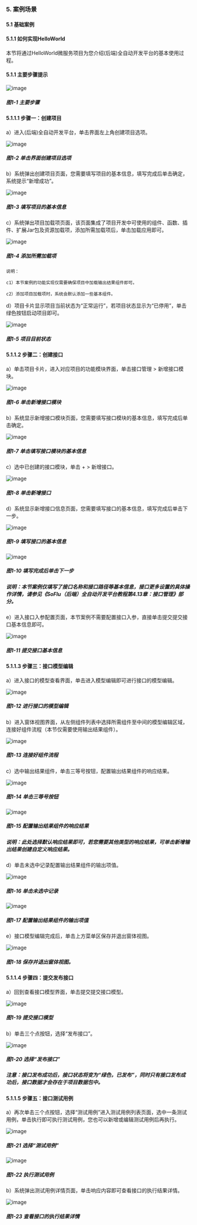 ### 5. 案例场景

#### 5.1 基础案例

#### 5.1.1 如何实现HelloWorld

本节将通过HelloWorld微服务项目为您介绍(后端)全自动开发平台的基本使用过程。

#### 5.1.1 主要步骤提示

![image](https://user-images.githubusercontent.com/79617492/202153308-da360130-0327-48bb-bfd1-5a06c90abe50.png)

##### 图1-1 主要步骤

#### 5.1.1.1 步骤一：创建项目

a）进入(后端)全自动开发平台，单击界面左上角创建项目选项。

![image](https://user-images.githubusercontent.com/79617492/202153324-713bafc1-ab32-4ab9-8a61-ed86737f8581.png)

##### 图1-2 单击界面创建项目选项

b）系统弹出创建项目页面，您需要填写项目的基本信息，填写完成后单击确定，系统提示“新增成功”。

![image](https://user-images.githubusercontent.com/79617492/202153350-3b5637d9-f04c-4696-b3e9-8cef787dbbe2.png)

##### 图1-3 填写项目的基本信息

c）系统弹出项目加载项页面，该页面集成了项目开发中可使用的组件、函数、插件、扩展Jar包及资源加载项，添加所需加载项后，单击加载应用即可。

![image](https://user-images.githubusercontent.com/79617492/202153376-79d1f2de-db08-43f7-8432-fb4810261188.png)

##### 图1-4 添加所需加载项

```
说明：

c1）本节案例的功能实现仅需要确保项目中加载输出结果组件即可。

c2）添加项目加载项时，系统会默认添加一些基本组件。
```

d）项目卡片显示项目当前状态为“正常运行”，若项目状态显示为“已停用”，单击绿色按钮启动项目即可。

![image](https://user-images.githubusercontent.com/79617492/202153403-226d10c8-6faa-4140-bd11-67ca55e1ed97.png)

##### 图1-5 项目目前状态

#### 5.1.1.2 步骤二：创建接口

a）单击项目卡片，进入对应项目的功能模块界面，单击接口管理 > 新增接口模块。

![image](https://user-images.githubusercontent.com/79617492/202153428-20a4bdfb-9250-445a-94ba-1545513822a6.png)

##### 图1-6 单击新增接口模块

b）系统显示新增接口模块页面，您需要填写接口模块的基本信息，填写完成后单击确定。

![image](https://user-images.githubusercontent.com/79617492/202153447-3467c9c0-0137-4780-be40-281486500ff8.png)

##### 图1-7 单击填写接口模块的基本信息

c）选中已创建的接口模块，单击 + > 新增接口。

![image](https://user-images.githubusercontent.com/79617492/202406786-c362a870-ba69-4787-8d85-98b2222c3fc9.png)

##### 图1-8 单击新增接口

d）系统显示新增接口信息页面，您需要填写接口的基本信息，填写完成后单击下一步。

![image](https://user-images.githubusercontent.com/79617492/202406819-8d805f56-1f6a-4b7c-84f5-cb47996887ca.png)

##### 图1-9 填写接口的基本信息

![image](https://user-images.githubusercontent.com/79617492/202406841-cbe92ce9-dde0-423f-bc1b-6525213e3f4d.png)

##### 图1-10 填写完成后单击下一步

##### 说明：本节案例仅填写了接口名称和接口路径等基本信息，接口更多设置的具体操作详情，请参见《SoFlu（后端）全自动开发平台教程第4.13章：接口管理》部分。

e）进入接口入参配置页面，本节案例不需要配置接口入参，直接单击提交提交接口基本信息即可。

![image](https://user-images.githubusercontent.com/79617492/202406859-6623f493-a10b-4bed-9afd-3daff3a0dd8c.png)

##### 图1-11 提交接口基本信息

#### 5.1.1.3 步骤三：接口模型编辑

a）进入接口的模型查看界面，单击进入模型编辑即可进行接口的模型编辑。

![image](https://user-images.githubusercontent.com/79617492/202406885-b2efada0-833f-450e-bf90-51a60ad9ea9e.png)

##### 图1-12 进行接口的模型编辑

b）进入窗体视图界面，从左侧组件列表中选择所需组件至中间的模型编辑区域，连接好组件流程（本节仅需要使用输出结果组件）。

![image](https://user-images.githubusercontent.com/79617492/202406922-2025c3f0-8a13-4651-b298-1940f74dd5ae.png)

##### 图1-13 连接好组件流程

c）选中输出结果组件，单击三等号按钮，配置输出结果组件的响应结果。

![image](https://user-images.githubusercontent.com/79617492/202406954-dc903b76-d193-4700-a5f8-8b237b0f24eb.png)

##### 图1-14 单击三等号按钮

![image](https://user-images.githubusercontent.com/79617492/202406969-288bc767-d276-4648-9a47-ecea9d84c571.png)

##### 图1-15 配置输出结果组件的响应结果

##### 说明：此处选择默认响应结果即可，若您需要其他类型的响应结果，可单击新增输出结果创建自定义响应结果。

d）单击未选中记录配置输出结果组件的输出项值。

![image](https://user-images.githubusercontent.com/79617492/202407001-1c763d3b-08da-46d3-93fc-bf732791b700.png)

##### 图1-16 单击未选中记录

![image](https://user-images.githubusercontent.com/79617492/202407063-2f188489-3230-4d1d-abd7-c826637826fa.png)

##### 图1-17 配置输出结果组件的输出项值

e）接口模型编辑完成后，单击上方菜单区保存并退出窗体视图。

![image](https://user-images.githubusercontent.com/79617492/202407093-4950a815-ce0d-4d9f-a7ba-729da6c7dfbf.png)

##### 图1-18 保存并退出窗体视图。

#### 5.1.1.4 步骤四：提交发布接口

a）回到查看接口模型界面，单击提交提交接口模型。

![image](https://user-images.githubusercontent.com/79617492/202407131-e098e3fb-5292-4fd3-8269-d680e5eb2731.png)

##### 图1-19 提交接口模型

b）单击三个点按钮，选择“发布接口”。

![image](https://user-images.githubusercontent.com/79617492/202407159-bb540e98-9628-4532-9702-2f863ed34837.png)

##### 图1-20 选择“发布接口”

##### 注意：接口发布成功后，接口状态将变为“绿色，已发布”，同时只有接口发布成功后，接口数据才会存在于项目数据包中。

#### 5.1.1.5 步骤五：接口测试用例

a）再次单击三个点按钮，选择“测试用例”进入测试用例列表页面，选中一条测试用例，单击执行即可执行测试用例，您也可以新增或编辑测试用例后再执行。

![image](https://user-images.githubusercontent.com/79617492/202407201-3d6c7856-2879-4016-9a06-aa13c00ebaa3.png)

##### 图1-21 选择“测试用例”

![image](https://user-images.githubusercontent.com/79617492/202407219-ed6cbb39-ae57-4d55-9362-914daad0f3a6.png)

##### 图1-22 执行测试用例

b）系统弹出测试用例详情页面，单击响应内容即可查看接口的执行结果详情。

![image](https://user-images.githubusercontent.com/79617492/202407245-994648ff-e7e9-4396-9c50-7ac92281a414.png)

##### 图1-23 查看接口的执行结果详情
